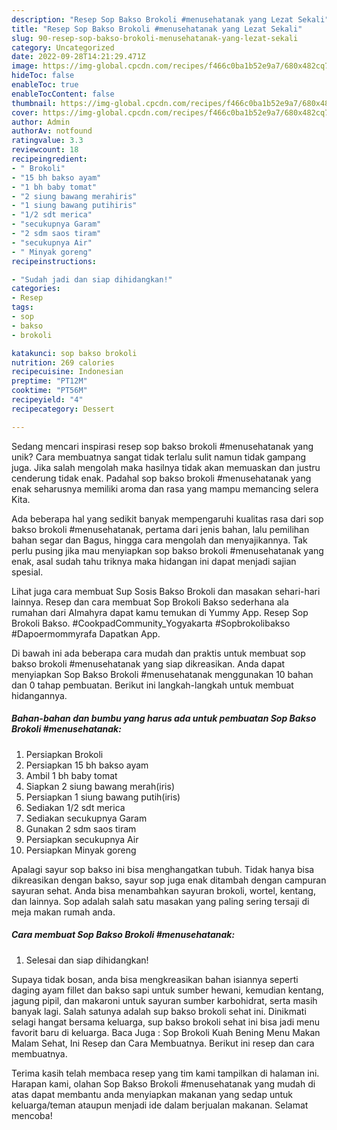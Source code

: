 ```yaml
---
description: "Resep Sop Bakso Brokoli #menusehatanak yang Lezat Sekali"
title: "Resep Sop Bakso Brokoli #menusehatanak yang Lezat Sekali"
slug: 90-resep-sop-bakso-brokoli-menusehatanak-yang-lezat-sekali
category: Uncategorized
date: 2022-09-28T14:21:29.471Z
image: https://img-global.cpcdn.com/recipes/f466c0ba1b52e9a7/680x482cq70/sop-bakso-brokoli-menusehatanak-foto-resep-utama.jpg
hideToc: false
enableToc: true
enableTocContent: false
thumbnail: https://img-global.cpcdn.com/recipes/f466c0ba1b52e9a7/680x482cq70/sop-bakso-brokoli-menusehatanak-foto-resep-utama.jpg
cover: https://img-global.cpcdn.com/recipes/f466c0ba1b52e9a7/680x482cq70/sop-bakso-brokoli-menusehatanak-foto-resep-utama.jpg
author: Admin
authorAv: notfound
ratingvalue: 3.3
reviewcount: 18
recipeingredient:
- " Brokoli"
- "15 bh bakso ayam"
- "1 bh baby tomat"
- "2 siung bawang merahiris"
- "1 siung bawang putihiris"
- "1/2 sdt merica"
- "secukupnya Garam"
- "2 sdm saos tiram"
- "secukupnya Air"
- " Minyak goreng"
recipeinstructions:

- "Sudah jadi dan siap dihidangkan!"
categories:
- Resep
tags:
- sop
- bakso
- brokoli

katakunci: sop bakso brokoli 
nutrition: 269 calories
recipecuisine: Indonesian
preptime: "PT12M"
cooktime: "PT56M"
recipeyield: "4"
recipecategory: Dessert

---
```





Sedang mencari inspirasi resep sop bakso brokoli #menusehatanak yang unik? Cara membuatnya sangat tidak terlalu sulit namun tidak gampang juga. Jika salah mengolah maka hasilnya tidak akan memuaskan dan justru cenderung tidak enak. Padahal sop bakso brokoli #menusehatanak yang enak seharusnya memiliki aroma dan rasa yang mampu memancing selera Kita.





Ada beberapa hal yang sedikit banyak mempengaruhi kualitas rasa dari sop bakso brokoli #menusehatanak, pertama dari jenis bahan, lalu pemilihan bahan segar dan Bagus, hingga cara mengolah dan menyajikannya. Tak perlu pusing jika mau menyiapkan sop bakso brokoli #menusehatanak yang enak,      asal sudah tahu triknya maka hidangan ini dapat menjadi sajian spesial.














Lihat juga cara membuat Sup Sosis Bakso Brokoli dan masakan sehari-hari lainnya. Resep dan cara membuat Sop Brokoli Bakso sederhana ala rumahan dari Almahyra dapat kamu temukan di Yummy App. Resep Sop Brokoli Bakso. #CookpadCommunity_Yogyakarta #Sopbrokolibakso #Dapoermommyrafa Dapatkan App.






Di bawah ini ada beberapa cara mudah dan praktis untuk membuat sop bakso brokoli #menusehatanak yang siap dikreasikan. Anda dapat menyiapkan Sop Bakso Brokoli #menusehatanak menggunakan 10 bahan dan 0 tahap pembuatan. Berikut ini langkah-langkah untuk membuat hidangannya.

<!--inarticleads1-->

##### Bahan-bahan dan bumbu yang harus ada untuk pembuatan Sop Bakso Brokoli #menusehatanak:

1. Persiapkan  Brokoli
1. Persiapkan 15 bh bakso ayam
1. Ambil 1 bh baby tomat
1. Siapkan 2 siung bawang merah(iris)
1. Persiapkan 1 siung bawang putih(iris)
1. Sediakan 1/2 sdt merica
1. Sediakan secukupnya Garam
1. Gunakan 2 sdm saos tiram
1. Persiapkan secukupnya Air
1. Persiapkan  Minyak goreng


Apalagi sayur sop bakso ini bisa menghangatkan tubuh. Tidak hanya bisa dikreasikan dengan bakso, sayur sop juga enak ditambah dengan campuran sayuran sehat. Anda bisa menambahkan sayuran brokoli, wortel, kentang, dan lainnya. Sop adalah salah satu masakan yang paling sering tersaji di meja makan rumah anda. 

<!--inarticleads2-->

##### Cara membuat Sop Bakso Brokoli #menusehatanak:


1. Selesai dan siap dihidangkan!

Supaya tidak bosan, anda bisa mengkreasikan bahan isiannya seperti daging ayam fillet dan bakso sapi untuk sumber hewani, kemudian kentang, jagung pipil, dan makaroni untuk sayuran sumber karbohidrat, serta masih banyak lagi. Salah satunya adalah sup bakso brokoli sehat ini. Dinikmati selagi hangat bersama keluarga, sup bakso brokoli sehat ini bisa jadi menu favorit baru di keluarga. Baca Juga : Sop Brokoli Kuah Bening Menu Makan Malam Sehat, Ini Resep dan Cara Membuatnya. Berikut ini resep dan cara membuatnya. 

Terima kasih telah membaca resep yang tim kami tampilkan di halaman ini. Harapan kami, olahan Sop Bakso Brokoli #menusehatanak yang mudah di atas dapat membantu anda menyiapkan makanan yang sedap untuk keluarga/teman ataupun menjadi ide dalam berjualan makanan. Selamat mencoba!
